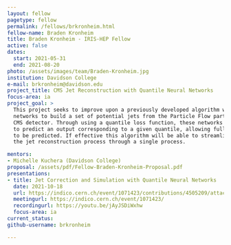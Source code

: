 ```yaml
---
layout: fellow
pagetype: fellow
permalink: /fellows/brkronheim.html
fellow-name: Braden Kronheim
title: Braden Kronheim - IRIS-HEP Fellow
active: false
dates:
  start: 2021-05-31
  end: 2021-08-20
photo: /assets/images/team/Braden-Kronheim.jpg
institution: Davidson College
e-mail: brkronheim@davidson.edu
project_title: CMS Jet Reconstruction with Quantile Neural Networks
focus-area: ia
project_goal: >
  This project seeks to improve upon a previously developed algorithm which uses deep
  networks to build a set of potential jets from the Particle Flow particles in the
  CMS detector. Through using a quantile loss function, these networks are trained
  to predict an output corresponding to a given quantile, allowing full distributions
  to be predicted. If effective this algorithm will be able to streamline much of
  the jet reconstruction process through a single process.

mentors:
- Michelle Kuchera (Davidson College)
proposal: /assets/pdf/Fellow-Braden-Kronheim-Proposal.pdf
presentations:
- title: Jet Correction and Simulation with Quantile Neural Networks
  date: 2021-10-18
  url: https://indico.cern.ch/event/1071423/contributions/4505209/attachments/2330031/3970297/IRIS_HEP_talk.pdf
  meetingurl: https://indico.cern.ch/event/1071423/
  recordingurl: https://youtu.be/jAyJSDiWxhw
  focus-area: ia
current_status:
github-username: brkronheim

---
```

